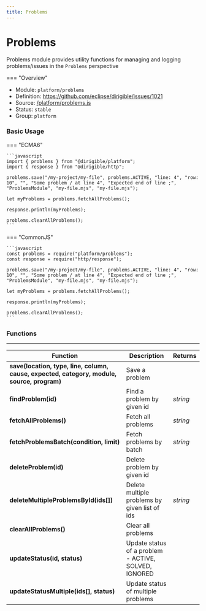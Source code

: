 ```yaml
---
title: Problems
---
```


Problems
===

Problems module provides utility functions for managing and logging problems/issues in the `Problems` perspective

=== "Overview"
- Module: `platform/problems`
- Definition: https://github.com/eclipse/dirigible/issues/1021
- Source: [/platform/problems.js](https://github.com/eclipse/dirigible/blob/master/components/api-platform/src/main/resources/META-INF/dirigible/platform/problems.js)
- Status: `stable`
- Group: `platform`


### Basic Usage

=== "ECMA6"

    ```javascript
    import { problems } from "@dirigible/platform";
    import { response } from "@dirigible/http";

    problems.save("/my-project/my-file", problems.ACTIVE, "line: 4", "row: 10", "", "Some problem / at line 4", "Expected end of line ;", "ProblemsModule", "my-file.mjs", "my-file.mjs");

    let myProblems = problems.fetchAllProblems();

    response.println(myProblems);

    problems.clearAllProblems();
    ```

=== "CommonJS"

    ```javascript
    const problems = require("platform/problems");
    const response = require("http/response");

    problems.save("/my-project/my-file", problems.ACTIVE, "line: 4", "row: 10", "", "Some problem / at line 4", "Expected end of line ;", "ProblemsModule", "my-file.mjs", "my-file.mjs");

    let myProblems = problems.fetchAllProblems();

    response.println(myProblems);

    problems.clearAllProblems();
    ```


### Functions

---

Function     | Description | Returns
------------ | ----------- | --------
**save(location, type, line, column, cause, expected, category, module, source, program)**   | Save a problem | 
**findProblem(id)**   | Find a problem by given id | *string*
**fetchAllProblems()**   | Fetch all problems | *string*
**fetchProblemsBatch(condition, limit)**   | Fetch problems by batch | *string*
**deleteProblem(id)**   | Delete problem by given id |
**deleteMultipleProblemsById(ids[])**   | Delete multiple problems by given list of ids | *string*
**clearAllProblems()**   | Clear all problems |
**updateStatus(id, status)**   | Update status of a problem - ACTIVE, SOLVED, IGNORED |
**updateStatusMultiple(ids[], status)**   | Update status of multiple problems |

